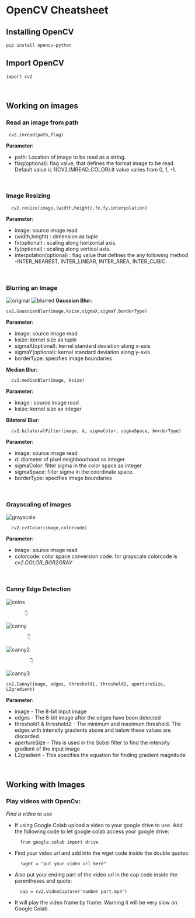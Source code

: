 
# OpenCV Cheatsheet

## Installing OpenCV
    pip install opencv-python

## Import OpenCV
    import cv2

<br>

## Working on images
  
### Read an image from path
     cv2.imread(path,flag)
  
  **Parameter:**
  - path: Location of image to be read as a string.
  - flag(optional): flag value, that defines the format image to be read. Default value is 1(CV2.IMREAD_COLOR).It value varies from 0, 1, -1.
 
  
<br>

  ### Image Resizing
      cv2.resize(image,(width,height),fx,fy,interpolation)
  **Parameter:**
  - image: source image read
  - (width,height) : dimension as tuple
  - fx(optional) : scaling along horizontal axis.
  - fy(optional) : scaling along vertical axis.
  - interpolation(optional) : flag value that defines the any following method -INTER_NEAREST, INTER_LINEAR, INTER_AREA, INTER_CUBIC.
  

<br>

  ### Blurring an Image
  ![original](Images/original.png)
  ![blurred](Images/blurred.png)
  **Gaussian Blur:**
  
    cv2.GaussianBlur(image,ksize,sigmaX,sigmaY,borderType)
  **Parameter:**
  - image: source image read
  - ksize: kernel size as tuple
  - sigmaX(optional): kernel standard deviation along x-axis
  - sigmaY(optional): kernel standard deviation along y-axis
  - borderType: specifies image boundaries
  
  **Median Blur:**
  
      cv2.medianBlur(image, ksize)
  **Parameter:**
  - image : source image read
  - ksize: kernel size as integer
  
  **Bilateral Blur:**
  
      cv2.bilateralFilter(image, d, sigmaColor, sigmaSpace, borderType)
  **Parameter:**
  - image: source image read
  - d: diameter of pixel neighbourhood as integer
  - sigmaColor: filter sigma in the color space as integer
  - sigmaSpace: filter sigma in the coordinate space.
  - borderType: specifies image boundaries 
  

  <br>
  
  ### Grayscaling of images
  ![grayscale](Images/grayscale.png)
  
      cv2.cvtColor(image,colorcode)
  **Parameter:**
  - image: source image read
  - colorcode: color space conversion code.
  for grayscale colorcode is *cv2.COLOR_BGR2GRAY*
  

<br>

### Canny Edge Detection 
![coins](Images/coins.png)

           👇
![canny](Images/canny.png)

            👇
![canny2](Images/canny2.png)

             👇
![canny3](Images/canny3.png)

    cv2.Canny(image, edges, threshold1, threshold2, apertureSize, L2gradient)
 **Parameter:**
- image - The 8-bit input image
- edges - The 8-bit image after the edges have been detected
- threshold1 & threshold2 - The minimum and maximum threshold. The edges with intensity gradients above and below these values are discarded.
- apertureSize - This is used in the Sobel filter to find the intensity gradient of the input image
- L2gradient - This specifies the equation for finding gradient magnitude


<br>

## Working with Images

### Play videos with OpenCv:
*Find a video to use* 
- If using Google Colab upload a video to your google drive to use. Add the following code to let google colab access your google drive:

        from google.colab import drive

- Find your video url and add into the wget code inside the double quotes: 

        !wget = "put your video url here"

- Also put your ending part of the video url in the cap code inside the parentheses and quote: 

        cap = cv2.VideoCapture('number part.mp4')

- It will play the video frame by frame. Warning it will be very slow on Google Colab.


<br>





